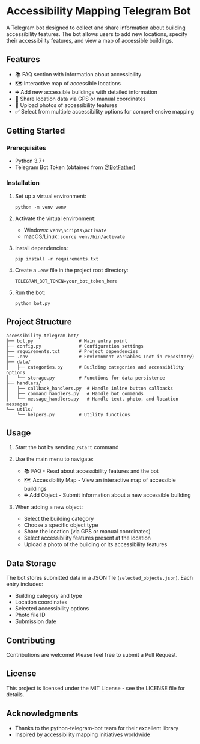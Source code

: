 # Accessibility Mapping Telegram Bot

A Telegram bot designed to collect and share information about building accessibility features. The bot allows users to add new locations, specify their accessibility features, and view a map of accessible buildings.

## Features

- 📚 FAQ section with information about accessibility
- 🗺️ Interactive map of accessible locations
- ➕ Add new accessible buildings with detailed information
- 📍 Share location data via GPS or manual coordinates
- 📸 Upload photos of accessibility features
- ✅ Select from multiple accessibility options for comprehensive mapping

## Getting Started

### Prerequisites

- Python 3.7+
- Telegram Bot Token (obtained from [@BotFather](https://t.me/BotFather))

### Installation

1. Set up a virtual environment:
   ```
   python -m venv venv
   ```

2. Activate the virtual environment:
   - Windows: `venv\Scripts\activate`
   - macOS/Linux: `source venv/bin/activate`

3. Install dependencies:
   ```
   pip install -r requirements.txt
   ```

4. Create a `.env` file in the project root directory:
   ```
   TELEGRAM_BOT_TOKEN=your_bot_token_here
   ```

5. Run the bot:
   ```
   python bot.py
   ```

## Project Structure

```
accessibility-telegram-bot/
├── bot.py                 # Main entry point
├── config.py              # Configuration settings
├── requirements.txt       # Project dependencies
├── .env                   # Environment variables (not in repository)
├── data/
│   ├── categories.py      # Building categories and accessibility options
│   └── storage.py         # Functions for data persistence
├── handlers/
│   ├── callback_handlers.py  # Handle inline button callbacks
│   ├── command_handlers.py   # Handle bot commands
│   └── message_handlers.py   # Handle text, photo, and location messages
└── utils/
    └── helpers.py         # Utility functions
```

## Usage

1. Start the bot by sending `/start` command
2. Use the main menu to navigate:
   - 📚 FAQ - Read about accessibility features and the bot
   - 🗺️ Accessibility Map - View an interactive map of accessible buildings
   - ➕ Add Object - Submit information about a new accessible building

3. When adding a new object:
   - Select the building category
   - Choose a specific object type
   - Share the location (via GPS or manual coordinates)
   - Select accessibility features present at the location
   - Upload a photo of the building or its accessibility features

## Data Storage

The bot stores submitted data in a JSON file (`selected_objects.json`). Each entry includes:
- Building category and type
- Location coordinates
- Selected accessibility options
- Photo file ID
- Submission date

## Contributing

Contributions are welcome! Please feel free to submit a Pull Request.

## License

This project is licensed under the MIT License - see the LICENSE file for details.

## Acknowledgments

- Thanks to the python-telegram-bot team for their excellent library
- Inspired by accessibility mapping initiatives worldwide